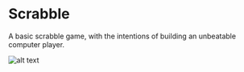 # Scrabble
A basic scrabble game, with the intentions of building an unbeatable computer player.

![alt text](https://github.com/keefemitman/Scrabble/blob/main/Images/Example.png)